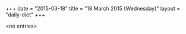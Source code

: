 +++
date = "2015-03-18"
title = "18 March 2015 (Wednesday)"
layout = "daily-diet"
+++


\<no entries\>

